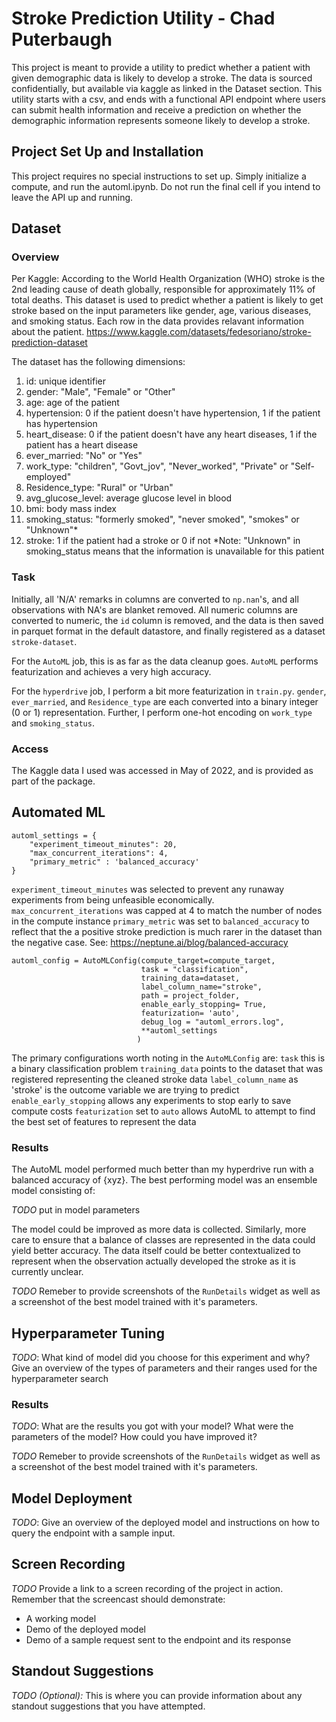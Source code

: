 # Stroke Prediction Utility - Chad Puterbaugh

This project is meant to provide a utility to predict whether a patient with given demographic data is likely to develop a stroke. The data is sourced confidentially, but available via kaggle as linked in the Dataset section. This utility starts with a csv, and ends with a functional API endpoint where users can submit health information and receive a prediction on whether the demographic information represents someone likely to develop a stroke. 

## Project Set Up and Installation
This project requires no special instructions to set up. Simply initialize a compute, and run the automl.ipynb. Do not run the final cell if you intend to leave the API up and running. 

## Dataset

### Overview

Per Kaggle: 
According to the World Health Organization (WHO) stroke is the 2nd leading cause of death globally, responsible for approximately 11% of total deaths.
This dataset is used to predict whether a patient is likely to get stroke based on the input parameters like gender, age, various diseases, and smoking status. Each row in the data provides relavant information about the patient.
https://www.kaggle.com/datasets/fedesoriano/stroke-prediction-dataset

The dataset has the following dimensions:
1. id: unique identifier
1. gender: "Male", "Female" or "Other"
1. age: age of the patient
1. hypertension: 0 if the patient doesn't have hypertension, 1 if the patient has hypertension
1. heart_disease: 0 if the patient doesn't have any heart diseases, 1 if the patient has a heart disease
1. ever_married: "No" or "Yes"
1. work_type: "children", "Govt_jov", "Never_worked", "Private" or "Self-employed"
1. Residence_type: "Rural" or "Urban"
1. avg_glucose_level: average glucose level in blood
1. bmi: body mass index
1. smoking_status: "formerly smoked", "never smoked", "smokes" or "Unknown"*
1. stroke: 1 if the patient had a stroke or 0 if not
*Note: "Unknown" in smoking_status means that the information is unavailable for this patient

### Task
Initially, all 'N/A' remarks in columns are converted to `np.nan`'s, and all observations with NA's are blanket removed. All numeric columns are converted to numeric, the `id` column is removed, and the data is then saved in parquet format in the default datastore, and finally registered as a dataset `stroke-dataset`. 

For the `AutoML` job, this is as far as the data cleanup goes. `AutoML` performs featurization and achieves a very high accuracy. 

For the `hyperdrive` job, I perform a bit more featurization in `train.py`. `gender`, `ever_married`, and `Residence_type` are each converted into a binary integer (0 or 1) representation. Further, I perform one-hot encoding on `work_type` and `smoking_status`. 

### Access
The Kaggle data I used was accessed in May of 2022, and is provided as part of the package. 

## Automated ML
```
automl_settings = {
    "experiment_timeout_minutes": 20,
    "max_concurrent_iterations": 4, 
    "primary_metric" : 'balanced_accuracy'
}
```
`experiment_timeout_minutes` was selected to prevent any runaway experiments from being unfeasible economically.
`max_concurrent_iterations` was capped at 4 to match the number of nodes in the compute instance
`primary_metric` was set to `balanced_accuracy` to reflect that the a positive stroke prediction is much rarer in the dataset than the negative case.
See: https://neptune.ai/blog/balanced-accuracy

```
automl_config = AutoMLConfig(compute_target=compute_target,
                             task = "classification",
                             training_data=dataset,
                             label_column_name="stroke",   
                             path = project_folder,
                             enable_early_stopping= True,
                             featurization= 'auto',
                             debug_log = "automl_errors.log",
                             **automl_settings
                            )
```
The primary configurations worth noting in the `AutoMLConfig` are:
`task` this is a binary classification problem
`training_data` points to the dataset that was registered representing the cleaned stroke data
`label_column_name` as 'stroke' is the outcome variable we are trying to predict
`enable_early_stopping` allows any experiments to stop early to save compute costs
`featurization` set to `auto` allows AutoML to attempt to find the best set of features to represent the data

### Results

The AutoML model performed much better than my hyperdrive run with a balanced accuracy of {xyz}. The best performing model was an ensemble model consisting of:

*TODO* put in model parameters

The model could be improved as more data is collected. Similarly, more care to ensure that a balance of classes are represented in the data could yield better accuracy. The data itself could be better contextualized to represent when the observation actually developed the stroke as it is currently unclear. 

*TODO* Remeber to provide screenshots of the `RunDetails` widget as well as a screenshot of the best model trained with it's parameters.

## Hyperparameter Tuning
*TODO*: What kind of model did you choose for this experiment and why? Give an overview of the types of parameters and their ranges used for the hyperparameter search


### Results
*TODO*: What are the results you got with your model? What were the parameters of the model? How could you have improved it?

*TODO* Remeber to provide screenshots of the `RunDetails` widget as well as a screenshot of the best model trained with it's parameters.

## Model Deployment
*TODO*: Give an overview of the deployed model and instructions on how to query the endpoint with a sample input.

## Screen Recording
*TODO* Provide a link to a screen recording of the project in action. Remember that the screencast should demonstrate:
- A working model
- Demo of the deployed  model
- Demo of a sample request sent to the endpoint and its response

## Standout Suggestions
*TODO (Optional):* This is where you can provide information about any standout suggestions that you have attempted.
